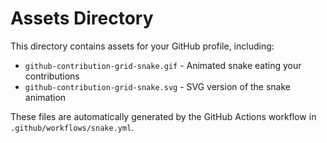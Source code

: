 # Assets Directory

This directory contains assets for your GitHub profile, including:

- `github-contribution-grid-snake.gif` - Animated snake eating your contributions
- `github-contribution-grid-snake.svg` - SVG version of the snake animation

These files are automatically generated by the GitHub Actions workflow in `.github/workflows/snake.yml`.